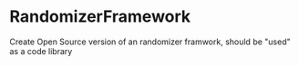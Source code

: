 # RandomizerFramework
Create Open Source version of an randomizer framwork, should be "used" as a code library
